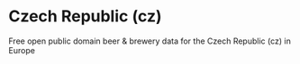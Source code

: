 # Czech Republic (cz)

Free open public domain beer & brewery data for the Czech Republic (cz) in Europe

